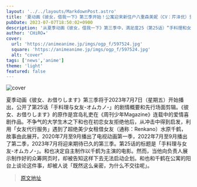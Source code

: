 ```yaml
---
layout: '../../layouts/MarkdownPost.astro'
title: '夏动画《彼女，借我一下》第三季开始！公寓迎来新住户八重森美妮（CV：芹泽优）登场！第25话先行剧照'
pubDate: 2023-07-07T18:50:02+0900
description: '从夏季动画《彼女，借我一下》第三季中，満足度25（第25话）“手料理和女友-奥姆卡诺-”的剧情概要和先行剧照已经公开。'
author: 'CHiRO★'
cover:
  url: 'https://animeanime.jp/imgs/ogp_f/597524.jpg'
  square: 'https://animeanime.jp/imgs/ogp_f/597524.jpg'
  alt: "cover"
tags: ['news','anime']
theme: 'light'
featured: false
---
```


![cover](https://animeanime.jp/imgs/ogp_f/597524.jpg)

夏季动画《彼女、お借りします》第三季将于2023年7月7日（星期五）开始播出，公开了第25话「手料理与女友-オムカノ-」的剧情概要和先行场面剪辑。《彼女、お借りします》的原作是宫岛礼吏在《周刊少年Magazine》连载中的爱情喜剧作品。不争气的大学生木之下和也在初恋女友拒绝他后，从冲击中得到启发，利用「女友代行服务」遇到了超绝美少女租借女友（通称：Renkano）水原千鹤，故事由此展开。2020年7月至9月播出了电视动画第一季，2022年7月至9月播出了第二季，2023年7月将迎来期待已久的第三季。第25话的标题是「手料理与女友-オムカノ-」。和也决定自主制作以千鹤为主演的电影。然而，当他向负责人展示制作好的众筹网页时，却被告知这样下去无法启动企划。和也和千鹤在公寓的阳台上谈论这件事，却被人说「既然这么亲密，为什么不交往呢」。

>[原文地址](https://animeanime.jp/article/2023/07/07/78435.html)  
